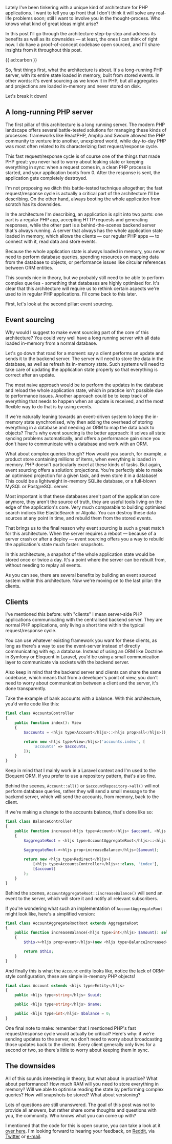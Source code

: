 Lately I've been tinkering with a unique kind of architecture for PHP applications. I want to tell you up front that I don't think it will solve any real-life problems soon; still I want to involve you in the thought-process. Who knows what kind of great ideas might arise?

In this post I'll go through the architecture step-by-step and address its benefits as well as its downsides — at least, the ones I can think of right now. I do have a proof-of-concept codebase open sourced, and I'll share insights from it throughout this post.

{{ ad:carbon }}

So, first things first, what the architecture is about. It's a long-running PHP server, with its entire state loaded in memory, built from stored events. In other words: it's event sourcing as we know it in PHP, but all aggregates and projections are loaded in-memory and never stored on disk.

Let's break it down!

## A long-running PHP server

The first pillar of this architecture is a long running server. The modern PHP landscape offers several battle-tested solutions for managing these kinds of processes: frameworks like ReactPHP, Amphp and Swoole allowed the PHP community to venture into another, unexplored world, while day-to-day PHP was most often related to its characterizing fast request/response cycle.

This fast request/response cycle is of course one of the things that made PHP great: you never had to worry about leaking state or keeping everything in sync: when a request comes in, a clean PHP process is started, and your application boots from 0. After the response is sent, the application gets completely destroyed.

I'm not proposing we ditch this battle-tested technique altogether; the fast request/response cycle is actually a critical part of the architecture I'll be describing. On the other hand, always booting the whole application from scratch has its downsides. 

In the architecture I'm describing, an application is split into two parts: one part is a regular PHP app, accepting HTTP requests and generating responses, while the other part is a behind-the-scenes backend server that's always running. A server that always has the whole application state loaded in memory, which allows the clients — our regular PHP apps — to connect with it, read data and store events.

Because the whole application state is always loaded in memory, you never need to perform database queries, spending resources on mapping data from the database to objects, or performance issues like circular references between ORM entities.

This sounds nice in theory, but we probably still need to be able to perform complex queries - something that databases are highly optimised for. It's clear that this architecture will require us to rethink certain aspects we're used to in regular PHP applications. I'll come back to this later.

First, let's look at the second pillar: event sourcing.

## Event sourcing 

Why would I suggest to make event sourcing part of the core of this architecture? You could very well have a long running server with all data loaded in-memory from a normal database.

Let's go down that road for a moment: say a client performs an update and sends it to the backend server. The server will need to store the data in the database, as well as refresh its in-memory state. Such systems will need to take care of updating the application state properly so that everything is correct after an update.
 
The most naive approach would be to perform the updates in the database and reload the whole application state, which in practice isn't possible due to performance issues. Another approach could be to keep track of everything that needs to happen when an update is received, and the most flexible way to do that is by using events.

If we're naturally leaning towards an event-driven system to keep the in-memory state synchronised, why then adding the overhead of storing everything in a database and needing an ORM to map the data back to objects? That's why event sourcing is the better approach: it solves all state syncing problems automatically, and offers a performance gain since you don't have to communicate with a database and work with an ORM.

What about complex queries though? How would you search, for example, a product store containing millions of items, when everything is loaded in memory. PHP doesn't particularly excel at these kinds of tasks. But again, event sourcing offers a solution: projections. You're perfectly able to make an optimised projection for a given task, and even store it in a database! This could be a lightweight in-memory SQLite database, or a full-blown MySQL or PostgreSQL server. 

Most important is that these databases aren't part of the application core anymore, they aren't the source of truth, they are useful tools living on the edge of the application's core. Very much comparable to building optimised search indices like ElasticSearch or Algolia. You can destroy these data sources at any point in time, and rebuild them from the stored events. 

That brings us to the final reason why event sourcing is such a great match for this architecture. When the server requires a reboot — because of a server crash or after a deploy — event sourcing offers you a way to rebuild the application's state much faster: snapshots.

In this architecture, a snapshot of the whole application state would be stored once or twice a day. It's a point where the server can be rebuilt from, without needing to replay all events.

As you can see, there are several benefits by building an event sourced system within this architecture. Now we're moving on to the last pillar: the clients.

## Clients

I've mentioned this before: with "clients" I mean server-side PHP applications communicating with the centralised backend server. They are normal PHP applications, only living a short time within the typical request/response cycle.

You can use whatever existing framework you want for these clients, as long as there's a way to use the event-server instead of directly communicating with eg. a database. Instead of using an ORM like Doctrine in Symfony or Eloquent in Laravel, you'd be using a small communication layer to communicate via sockets with the backend server.

Also keep in mind that the backend server and clients can share the same codebase, which means that from a developer's point of view, you don't need to worry about communication between a client and the server, it's done transparently.

Take the example of bank accounts with a balance. With this architecture, you'd write code like this:

```php
final class AccountsController
{
    public function index(): View
    {
        $accounts = <hljs type>Account</hljs>::<hljs prop>all</hljs>();

        return new <hljs type>View</hljs>('accounts.index', [
            'accounts' => $accounts,
        ]);
    }
}
``` 

Keep in mind that I mainly work in a Laravel context and I'm used to the Eloquent ORM. If you prefer to use a repository pattern, that's also fine.

Behind the scenes, `Account::all()` or `$accountRepository->all()` will not perform database queries, rather they will send a small message to the backend server, which will send the accounts, from memory, back to the client.

If we're making a change to the accounts balance, that's done like so:

```php
final class BalanceController
{
    public function increase(<hljs type>Account</hljs> $account, <hljs type>int</hljs> $amount): Redirect
    {
        $aggregateRoot = <hljs type>AccountAggregateRoot</hljs>::<hljs prop>find</hljs>($account);
   
        $aggregateRoot-><hljs prop>increaseBalance</hljs>($amount);

        return new <hljs type>Redirect</hljs>(
            [<hljs type>AccountsController</hljs>::class, 'index'], 
            [$account]
        );
    }
}
```

Behind the scenes, `AccountAggregateRoot::increaseBalance()` will send an event to the server, which will store it and notify all relevant subscribers.

If you're wondering what such an implementation of `AccountAggregateRoot` might look like, here's a simplified version:

```php
final class AccountAggregateRootRoot extends AggregateRoot
{
    public function increaseBalance(<hljs type>int</hljs> $amount): self
    {
        $this-><hljs prop>event</hljs>(new <hljs type>BalanceIncreased</hljs>($amount));

        return $this;
    }
}
```

And finally this is what the `Account` entity looks like, notice the lack of ORM-style configuration, these are simple in-memory PHP objects!

```php
final class Account extends <hljs type>Entity</hljs>
{
    public <hljs type>string</hljs> $uuid;

    public <hljs type>string</hljs> $name;

    public <hljs type>int</hljs> $balance = 0;
}
```

One final note to make: remember that I mentioned PHP's fast request/response cycle would actually be critical? Here's why: if we're sending updates to the server, we don't need to worry about broadcasting those updates back to the clients. Every client generally only lives for a second or two, so there's little to worry about keeping them in sync.

## The downsides

All of this sounds interesting in theory, but what about in practice? What about performance? How much RAM will you need to store everything in memory? Will we able to optimise reading the state by performing complex queries? How will snapshots be stored? What about versioning?

Lots of questions are still unanswered. The goal of this post was not to provide all answers, but rather share some thoughts and questions with you, the community. Who knows what you can come up with? 

I mentioned that the code for this is open source, you can take a look at it [over here](*https://github.com/spatie/event-server). I'm looking forward to hearing your feedback, on [Reddit](*https://www.reddit.com/r/PHP/comments/fk3qne/event_driven_application_server_in_php/?), via [Twitter](*https://twitter.com/brendt_gd) or [e-mail](mailto:brendt@stitcher.io).
